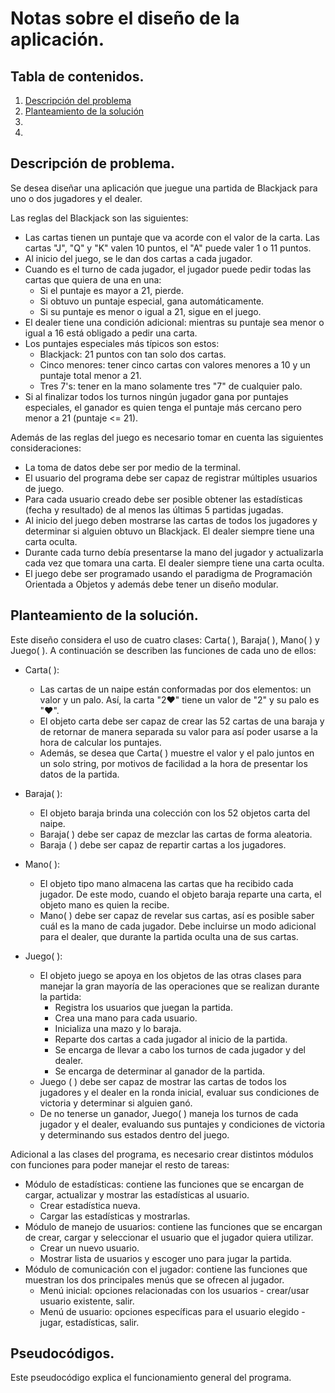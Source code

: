 # Notas sobre el diseño de la aplicación.

## Tabla de contenidos.
1. [Descripción del problema](#descripción-de-problema)
2. [Planteamiento de la solución](#planteamiento-de-la-solución)
3. 
4.


## Descripción de problema.
Se desea diseñar una aplicación que juegue una partida de Blackjack para uno o dos jugadores y el dealer. 

Las reglas del Blackjack son las siguientes:

- Las cartas tienen un puntaje que va acorde con el valor de la carta. Las cartas "J", "Q" y "K" valen 10 puntos, el "A" puede valer 1 o 11 puntos.
- Al inicio del juego, se le dan dos cartas a cada jugador.
- Cuando es el turno de cada jugador, el jugador puede pedir todas las cartas que quiera de una en una:
    - Si el puntaje es mayor a 21, pierde.
    - Si obtuvo un puntaje especial, gana automáticamente.
    - Si su puntaje es menor o igual a 21, sigue en el juego.
- El dealer tiene una condición adicional: mientras su puntaje sea menor o igual a 16 está obligado a pedir una carta.
- Los puntajes especiales más típicos son estos:
    - Blackjack: 21 puntos con tan solo dos cartas.
    - Cinco menores: tener cinco cartas con valores menores a 10 y un puntaje total menor a 21.
    - Tres 7's: tener en la mano solamente tres "7" de cualquier palo.
- Si al finalizar todos los turnos ningún jugador gana por puntajes especiales, el ganador es quien tenga el puntaje más cercano pero menor a 21 (puntaje <= 21).

Además de las reglas del juego es necesario tomar en cuenta las siguientes consideraciones:

- La toma de datos debe ser por medio de la terminal.
- El usuario del programa debe ser capaz de registrar múltiples usuarios de juego.
- Para cada usuario creado debe ser posible obtener las estadísticas (fecha y resultado) de al menos las últimas 5 partidas jugadas.
- Al inicio del juego deben mostrarse las cartas de todos los jugadores y determinar si alguien obtuvo un Blackjack. El dealer siempre tiene una carta oculta.
- Durante cada turno debía presentarse la mano del jugador y actualizarla cada vez que tomara una carta. El dealer siempre tiene una carta oculta.
- El juego debe ser programado usando el paradigma de Programación Orientada a Objetos y además debe tener un diseño modular.

## Planteamiento de la solución.

Este diseño considera el uso de cuatro clases: Carta( ), Baraja( ), Mano( ) y Juego( ). A continuación se describen las funciones de cada uno de ellos:

- Carta( ): 
    - Las cartas de un naipe están conformadas por dos elementos: un valor y un palo. Así, la carta "2♥" tiene un valor de "2" y su palo es "♥".
    - El objeto carta debe ser capaz de crear las 52 cartas de una baraja y de retornar de manera separada su valor para así poder usarse a la hora de calcular los puntajes.
    - Además, se desea que Carta( ) muestre el valor y el palo juntos en un solo string, por motivos de facilidad a la hora de presentar los datos de la partida.

- Baraja( ):
    - El objeto baraja brinda una colección con los 52 objetos carta del naipe.
    - Baraja( ) debe ser capaz de mezclar las cartas de forma aleatoria.
    - Baraja ( ) debe ser capaz de repartir cartas a los jugadores.

- Mano( ):
    - El objeto tipo mano almacena las cartas que ha recibido cada jugador. De este modo, cuando el objeto baraja reparte una carta, el objeto mano es quien la recibe.
    - Mano( ) debe ser capaz de revelar sus cartas, así es posible saber cuál es la mano de cada jugador. Debe incluirse un modo adicional para el dealer, que durante la partida oculta una de sus cartas.

- Juego( ):
    - El objeto juego se apoya en los objetos de las otras clases para manejar la gran mayoría de las operaciones que se realizan durante la partida: 
        - Registra los usuarios que juegan la partida.
        - Crea una mano para cada usuario.
        - Inicializa una mazo y lo baraja.
        - Reparte dos cartas a cada jugador al inicio de la partida.
        - Se encarga de llevar a cabo los turnos de cada jugador y del dealer.
        - Se encarga de determinar al ganador de la partida.
    - Juego ( ) debe ser capaz de mostrar las cartas de todos los jugadores y el dealer en la ronda inicial, evaluar sus condiciones de victoria y determinar si alguien ganó.
    - De no tenerse un ganador, Juego( ) maneja los turnos de cada jugador y el dealer, evaluando sus puntajes y condiciones de victoria y determinando sus estados dentro del juego.

Adicional a las clases del programa, es necesario crear distintos módulos con funciones para poder manejar el resto de tareas:
- Módulo de estadísticas: contiene las funciones que se encargan de cargar, actualizar y mostrar las estadísticas al usuario.
    - Crear estadística nueva.
    - Cargar las estadísticas y mostrarlas.
- Módulo de manejo de usuarios: contiene las funciones que se encargan de crear, cargar y seleccionar el usuario que el jugador quiera utilizar.
    - Crear un nuevo usuario.
    - Mostrar lista de usuarios y escoger uno para jugar la partida.
- Módulo de comunicación con el jugador: contiene las funciones que muestran los dos principales menús que se ofrecen al jugador.
    - Menú inicial: opciones relacionadas con los usuarios - crear/usar usuario existente, salir.
    - Menú de usuario: opciones específicas para el usuario elegido - jugar, estadísticas, salir.

## Pseudocódigos.
Este pseudocódigo explica el funcionamiento general del programa.